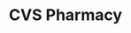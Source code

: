 ---
title: "CVS Pharmacy"
url: /san-antonio/cvs-pharmacy-east-southcross-boulevard/
shop: Drogerie
---